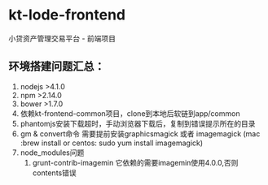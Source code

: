 # kt-lode-frontend
小贷资产管理交易平台 - 前端项目
## 环境搭建问题汇总：
1. nodejs >4.1.0
2. npm >2.14.0
3. bower >1.7.0 
4. 依赖kt-frontend-common项目，clone到本地后软链到app/common
1. phantomjs安装下载超时，手动浏览器下载后，复制到错误提示所在的目录
2. gm & convert命令 需要提前安装graphicsmagick 或者 imagemagick  (mac :brew install or centos: sudo yum install imagemagick)
3. node_modules问题
    1. grunt-contrib-imagemin 它依赖的需要imagemin使用4.0.0,否则contents错误
    
